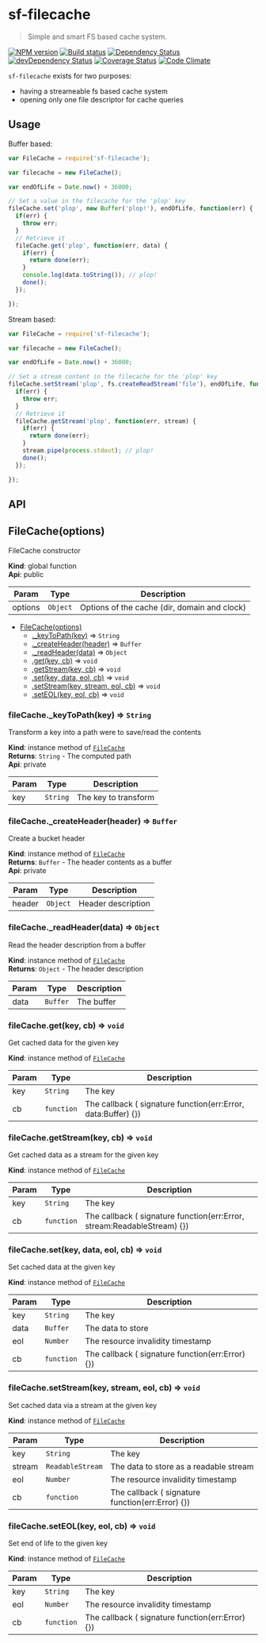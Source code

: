 # sf-filecache
> Simple and smart FS based cache system.

[![NPM version](https://badge.fury.io/js/sf-filecache.svg)](https://npmjs.org/package/sf-filecache) [![Build status](https://secure.travis-ci.org/SimpliField/sf-filecache.svg)](https://travis-ci.org/SimpliField/sf-filecache) [![Dependency Status](https://david-dm.org/SimpliField/sf-filecache.svg)](https://david-dm.org/SimpliField/sf-filecache) [![devDependency Status](https://david-dm.org/SimpliField/sf-filecache/dev-status.svg)](https://david-dm.org/SimpliField/sf-filecache#info=devDependencies) [![Coverage Status](https://coveralls.io/repos/SimpliField/sf-filecache/badge.svg?branch=master)](https://coveralls.io/r/SimpliField/sf-filecache?branch=master) [![Code Climate](https://codeclimate.com/github/SimpliField/sf-filecache.svg)](https://codeclimate.com/github/SimpliField/sf-filecache)

`sf-filecache` exists for two purposes:
- having a streameable fs based cache system
- opening only one file descriptor for cache queries

## Usage

Buffer based:

```js
var FileCache = require('sf-filecache');

var filecache = new FileCache();

var endOfLife = Date.now() + 36000;

// Set a value in the filecache for the 'plop' key
fileCache.set('plop', new Buffer('plop!'), endOfLife, function(err) {
  if(err) {
    throw err;
  }
  // Retrieve it
  fileCache.get('plop', function(err, data) {
    if(err) {
      return done(err);
    }
    console.log(data.toString()); // plop!
    done();
  });

});
```

Stream based:

```js
var FileCache = require('sf-filecache');

var filecache = new FileCache();

var endOfLife = Date.now() + 36000;

// Set a stream content in the filecache for the 'plop' key
fileCache.setStream('plop', fs.createReadStream('file'), endOfLife, function(err) {
  if(err) {
    throw err;
  }
  // Retrieve it
  fileCache.getStream('plop', function(err, stream) {
    if(err) {
      return done(err);
    }
    stream.pipe(process.stdout); // plop!
    done();
  });

});
```

## API

<a name="FileCache"></a>
## FileCache(options)
FileCache constructor

**Kind**: global function  
**Api**: public  

| Param | Type | Description |
| --- | --- | --- |
| options | <code>Object</code> | Options of the cache (dir, domain and clock) |


* [FileCache(options)](#FileCache)
  * [._keyToPath(key)](#FileCache+_keyToPath) ⇒ <code>String</code>
  * [._createHeader(header)](#FileCache+_createHeader) ⇒ <code>Buffer</code>
  * [._readHeader(data)](#FileCache+_readHeader) ⇒ <code>Object</code>
  * [.get(key, cb)](#FileCache+get) ⇒ <code>void</code>
  * [.getStream(key, cb)](#FileCache+getStream) ⇒ <code>void</code>
  * [.set(key, data, eol, cb)](#FileCache+set) ⇒ <code>void</code>
  * [.setStream(key, stream, eol, cb)](#FileCache+setStream) ⇒ <code>void</code>
  * [.setEOL(key, eol, cb)](#FileCache+setEOL) ⇒ <code>void</code>

<a name="FileCache+_keyToPath"></a>
### fileCache._keyToPath(key) ⇒ <code>String</code>
Transform a key into a path were to save/read the contents

**Kind**: instance method of <code>[FileCache](#FileCache)</code>  
**Returns**: <code>String</code> - The computed path  
**Api**: private  

| Param | Type | Description |
| --- | --- | --- |
| key | <code>String</code> | The key to transform |

<a name="FileCache+_createHeader"></a>
### fileCache._createHeader(header) ⇒ <code>Buffer</code>
Create a bucket header

**Kind**: instance method of <code>[FileCache](#FileCache)</code>  
**Returns**: <code>Buffer</code> - The header contents as a buffer  
**Api**: private  

| Param | Type | Description |
| --- | --- | --- |
| header | <code>Object</code> | Header description |

<a name="FileCache+_readHeader"></a>
### fileCache._readHeader(data) ⇒ <code>Object</code>
Read the header description from a buffer

**Kind**: instance method of <code>[FileCache](#FileCache)</code>  
**Returns**: <code>Object</code> - The header description  

| Param | Type | Description |
| --- | --- | --- |
| data | <code>Buffer</code> | The buffer |

<a name="FileCache+get"></a>
### fileCache.get(key, cb) ⇒ <code>void</code>
Get cached data for the given key

**Kind**: instance method of <code>[FileCache](#FileCache)</code>  

| Param | Type | Description |
| --- | --- | --- |
| key | <code>String</code> | The key |
| cb | <code>function</code> | The callback ( signature function(err:Error, data:Buffer) {}) |

<a name="FileCache+getStream"></a>
### fileCache.getStream(key, cb) ⇒ <code>void</code>
Get cached data as a stream for the given key

**Kind**: instance method of <code>[FileCache](#FileCache)</code>  

| Param | Type | Description |
| --- | --- | --- |
| key | <code>String</code> | The key |
| cb | <code>function</code> | The callback ( signature function(err:Error, stream:ReadableStream) {}) |

<a name="FileCache+set"></a>
### fileCache.set(key, data, eol, cb) ⇒ <code>void</code>
Set cached data at the given key

**Kind**: instance method of <code>[FileCache](#FileCache)</code>  

| Param | Type | Description |
| --- | --- | --- |
| key | <code>String</code> | The key |
| data | <code>Buffer</code> | The data to store |
| eol | <code>Number</code> | The resource invalidity timestamp |
| cb | <code>function</code> | The callback ( signature function(err:Error) {}) |

<a name="FileCache+setStream"></a>
### fileCache.setStream(key, stream, eol, cb) ⇒ <code>void</code>
Set cached data via a stream at the given key

**Kind**: instance method of <code>[FileCache](#FileCache)</code>  

| Param | Type | Description |
| --- | --- | --- |
| key | <code>String</code> | The key |
| stream | <code>ReadableStream</code> | The data to store as a readable stream |
| eol | <code>Number</code> | The resource invalidity timestamp |
| cb | <code>function</code> | The callback ( signature function(err:Error) {}) |

<a name="FileCache+setEOL"></a>
### fileCache.setEOL(key, eol, cb) ⇒ <code>void</code>
Set end of life to the given key

**Kind**: instance method of <code>[FileCache](#FileCache)</code>  

| Param | Type | Description |
| --- | --- | --- |
| key | <code>String</code> | The key |
| eol | <code>Number</code> | The resource invalidity timestamp |
| cb | <code>function</code> | The callback ( signature function(err:Error) {}) |
